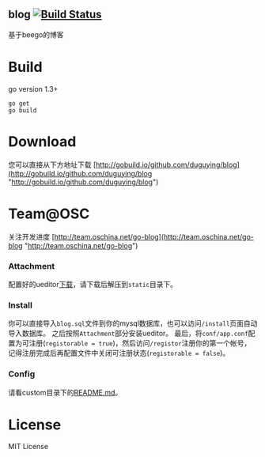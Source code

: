 blog [![Build Status](https://travis-ci.org/duguying/blog.svg)](https://travis-ci.org/duguying/blog)
----------
基于beego的博客

# Build #

go version 1.3+

```shell
go get
go build
```

# Download #
您可以直接从下方地址下载
[http://gobuild.io/github.com/duguying/blog](http://gobuild.io/github.com/duguying/blog "http://gobuild.io/github.com/duguying/blog")

# Team@OSC

关注开发进度
[http://team.oschina.net/go-blog](http://team.oschina.net/go-blog "http://team.oschina.net/go-blog")

### Attachment ###

配置好的ueditor[下载](http://duguying.oss-cn-qingdao.aliyuncs.com/attach/ueditor.zip "下载")，请下载后解压到`static`目录下。

### Install ###

你可以直接导入`blog.sql`文件到你的mysql数据库，也可以访问`/install`页面自动导入数据库。
之后按照`Attachment`部分安装ueditor。
最后，将`conf/app.conf`配置为可注册(`registorable = true`)，然后访问`/registor`注册你的第一个帐号，记得注册完成后再配置文件中关闭可注册状态(`registorable = false`)。

### Config ###

请看custom目录下的[README.md](https://github.com/duguying/blog/tree/master/custom "config")。

# License #

MIT License
